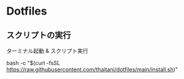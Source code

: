 # Dotfiles

## スクリプトの実行

ターミナル起動 & スクリプト実行

bash -c "$(curl -fsSL https://raw.githubusercontent.com/thaitani/dotfiles/main/install.sh)"
